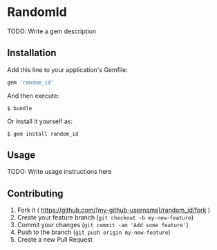 # RandomId

TODO: Write a gem description

## Installation

Add this line to your application's Gemfile:

```ruby
gem 'random_id'
```

And then execute:

    $ bundle

Or install it yourself as:

    $ gem install random_id

## Usage

TODO: Write usage instructions here

## Contributing

1. Fork it ( https://github.com/[my-github-username]/random_id/fork )
2. Create your feature branch (`git checkout -b my-new-feature`)
3. Commit your changes (`git commit -am 'Add some feature'`)
4. Push to the branch (`git push origin my-new-feature`)
5. Create a new Pull Request
